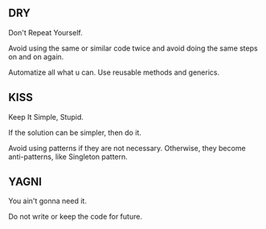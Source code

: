 ﻿## DRY

Don't Repeat Yourself.

Avoid using the same or similar code twice and avoid doing the same steps on and on again.

Automatize all what u can. Use reusable methods and generics.

## KISS

Keep It Simple, Stupid.

If the solution can be simpler, then do it.

Avoid using patterns if they are not necessary. Otherwise, they become anti-patterns, like Singleton pattern.

## YAGNI

You ain't gonna need it.

Do not write or keep the code for future.